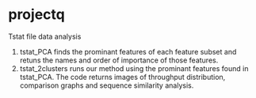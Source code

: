 # projectq
Tstat file data analysis
1. tstat_PCA finds the prominant features of each feature subset and retuns the names and order of importance of those features.
2. tstat_2clusters runs our method using the prominant features found in tstat_PCA. The code returns images of throughput distribution, comparison graphs and sequence similarity analysis.
